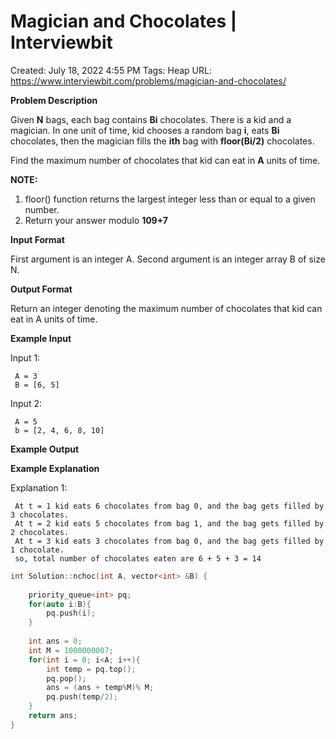 # Magician and Chocolates | Interviewbit

Created: July 18, 2022 4:55 PM
Tags: Heap
URL: https://www.interviewbit.com/problems/magician-and-chocolates/

**Problem Description**

Given **N** bags, each bag contains **Bi** chocolates. There is a kid and a magician. In one unit of time, kid chooses a random bag **i**, eats **Bi** chocolates, then the magician fills the **ith** bag with **floor(Bi/2)** chocolates.

Find the maximum number of chocolates that kid can eat in **A** units of time.

**NOTE:**

1. floor() function returns the largest integer less than or equal to a given number.
2. Return your answer modulo **109+7**

**Input Format**

First argument is an integer A.
 Second argument is an integer array B of size N.

**Output Format**

Return an integer denoting the maximum number of chocolates that kid can eat in A units of time.

**Example Input**

Input 1:

```
 A = 3
 B = [6, 5]
```

Input 2:

```
 A = 5
 b = [2, 4, 6, 8, 10]
```

**Example Output**

**Example Explanation**

Explanation 1:

```
 At t = 1 kid eats 6 chocolates from bag 0, and the bag gets filled by 3 chocolates.
 At t = 2 kid eats 5 chocolates from bag 1, and the bag gets filled by 2 chocolates.
 At t = 3 kid eats 3 chocolates from bag 0, and the bag gets filled by 1 chocolate.
 so, total number of chocolates eaten are 6 + 5 + 3 = 14
```

```cpp
int Solution::nchoc(int A, vector<int> &B) {
    
    priority_queue<int> pq;
    for(auto i:B){
        pq.push(i);
    }
    
    int ans = 0;
    int M = 1000000007;
    for(int i = 0; i<A; i++){
        int temp = pq.top();
        pq.pop();
        ans = (ans + temp%M)% M;
        pq.push(temp/2);
    }
    return ans;
}
```
